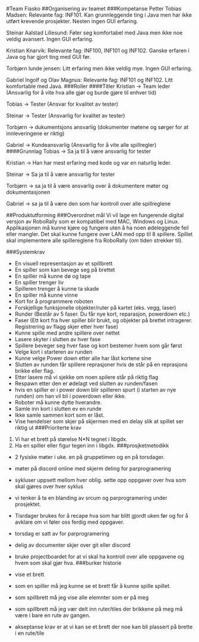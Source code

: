 #Team Fiasko
##Organisering av teamet
###Kompetanse
Petter Tobias Madsen:
Relevante fag: INF101. Kan grunnleggende ting i Java men har ikke utført krevende prosjekter. Nesten ingen GUI erfaring.

Steinar Aalstad Lillesund:
Føler seg komfortabel med Java men ikke noe veldig avansert. Ingen GUI erfaring.

Kristian Knarvik:
Relevante fag: INF100, INF101 og INF102. Ganske erfaren i Java og har gjort ting med GUI før.

Torbjørn lunde jensen:
Litt erfaring men ikke veldig mye. Ingen GUI erfaring.

Gabriel Ingolf og Olav Magnus:
Relevante fag: INF101 og INF102. Litt komfortable med Java.
###Roller
####Titler
Kristian -> Team leder (Ansvarlig for å vite hva alle gjør og burde gjøre til enhver tid) 

Tobias -> Tester (Ansvar for kvalitet av tester)

Steinar -> Tester (Ansvarlig for kvalitet av tester)

Torbjørn -> dukumentsjons ansvarlig (dokumenter møtene og sørger for at innleveringene er riktig)

Gabriel -> Kundeansvarlig (Ansvarlig for å vite alle spillregler)
####Grunnlag
Tobias -> Sa ja til å være ansvarlig for tester

Kristian -> Han har mest erfaring med kode og var en naturlig leder.

Steinar -> Sa ja til å være ansvarlig for tester

Torbjørn -> sa ja til å være ansvarlig over å dokumentere møter og dokumentasjonen  

Gabriel -> sa ja til å være den som har kontroll over alle spillreglene

##Produktutforming
###Overordnet mål
Vi vil lage en fungerende digital versjon av RoboRally som er kompatibel med MAC, Windows og Linux.
Applikasjonen må kunne kjøre og fungere uten å ha noen ødeleggende feil eller mangler.
Det skal kunne fungere over LAN med opp til 8 spillere.
Spillet skal implementere alle spillereglene fra RoboRally (om tiden strekker til).

###Systemkrav
* En visuell representasjon av et spillbrett
* En spiller som kan bevege seg på brettet
* En spiller må kunne dø og tape
* En spiller trenger liv 
* Spilleren trenger å kunne ta skade
* En spiller må kunne vinne
* Kort for å programmere roboten 
* Forskjellige funksjonelle objekter/ruter på kartet (eks. vegg, laser)
* Runder (Består av 5 faser. Du får nye kort, reparasjon, powerdown etc.)
* Faser (Ett kort fra hver spiller blir brukt, og objekter på brettet intragerer. Registrering av flagg skjer etter hver fase)
* Kunne spille med andre spillere over nettet
* Lasere skyter i slutten av hver fase
* Spillere beveger seg hver fase og kort bestemer hvem som går først
* Velge kort i starteren av runden
* Kunne velge Power down etter alle har låst kortene sine
* Slutten av runden får spillere reprasjoner hvis de står på en reprasjons brikke eller flag.
* Etter lasere må vi sjekke om noen spilere står på riktig flag
* Respawn etter den er ødelagt ved slutten av runden/fasen
* hvis en spiller er i power down blir spilleren spurt (i starten av nye runden) om han vil bli i powerdown eller ikke.
* Roboter må kunne dytte hverandre.
* Samle inn kort i slutten ev en runde
* Ikke samle sammen kort som er låst.
* Vise hendelser som skjer på skjermen med en delay slik at spillet ser riktig ut
###Prioriterte krav
1. Vi har et brett på størelse N*N tegnet i libgdx.
2. Ha en spiller eller figur tegen inn i libgdx. 
###prosjketmetodikk
 * 2 fysiske møter i uke. en på gruppetimen og en på torsdager. 
 * møter på discord online med skjerm deling for parprogramering
 * sykluser uppsett mellom hver oblig. sette opp oppgaver over hva som skal gjøres over hver syklus
 * vi tenker å ta en blanding av srcum og parprogramering under prosjektet.
 * Tisrdager brukes for å recape hva som har blitt gjordt uken før og for å avklare om vi føler oss ferdig med oppgaver.
 * torsdag er satt av for parprogramering
 * delig av documenter skjer over git eller discord
 * bruke projectboardet for at vi skal ha kontroll over alle oppgavene og hvem som skal gjør hva.
###burker historie
 * vise et brett
 
 * som en spiller må jeg kunne se et brett får å kunne spille spillet.
 * som spillbrett må jeg vise alle elemnter som er på meg 
 * som spillbrett må jeg vær delt inn ruter/tiles der brikkene på meg må være i bare en rute av gangen.
 * akseptanse krav er at vi kan se et brett der noe kan bli plassert på brette i en rute/tile
  
 
